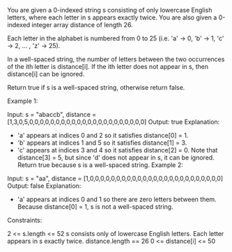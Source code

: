 You are given a 0-indexed string s consisting of only lowercase English letters, where each letter in s appears exactly twice. You are also given a 0-indexed integer array distance of length 26.

Each letter in the alphabet is numbered from 0 to 25 (i.e. 'a' -> 0, 'b' -> 1, 'c' -> 2, ... , 'z' -> 25).

In a well-spaced string, the number of letters between the two occurrences of the ith letter is distance[i]. If the ith letter does not appear in s, then distance[i] can be ignored.

Return true if s is a well-spaced string, otherwise return false.

 

Example 1:

Input: s = "abaccb", distance = [1,3,0,5,0,0,0,0,0,0,0,0,0,0,0,0,0,0,0,0,0,0,0,0,0,0]
Output: true
Explanation:
- 'a' appears at indices 0 and 2 so it satisfies distance[0] = 1.
- 'b' appears at indices 1 and 5 so it satisfies distance[1] = 3.
- 'c' appears at indices 3 and 4 so it satisfies distance[2] = 0.
Note that distance[3] = 5, but since 'd' does not appear in s, it can be ignored.
Return true because s is a well-spaced string.
Example 2:

Input: s = "aa", distance = [1,0,0,0,0,0,0,0,0,0,0,0,0,0,0,0,0,0,0,0,0,0,0,0,0,0]
Output: false
Explanation:
- 'a' appears at indices 0 and 1 so there are zero letters between them.
Because distance[0] = 1, s is not a well-spaced string.
 

Constraints:

2 <= s.length <= 52
s consists only of lowercase English letters.
Each letter appears in s exactly twice.
distance.length == 26
0 <= distance[i] <= 50